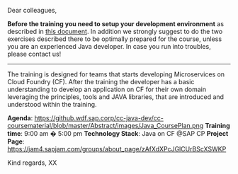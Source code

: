 Dear colleagues,
 
**Before the training you need to setup your development environment** as described in [this document](https://github.wdf.sap.corp/cc-java-dev/cc-coursematerial/blob/master/CoursePrerequisites/README.md). In addition we strongly suggest to do the two exercises described there to be optimally prepared for the course, unless you are an experienced Java developer.
In case you run into troubles, please contact us!
*****************************
 
The training is designed for teams that starts developing Microservices on Cloud Foundry (CF). After the training the developer has a basic understanding to develop an application on CF for their own domain leveraging the principles, tools and JAVA libraries, that are introduced and understood within the training.
 
 
**Agenda**: https://github.wdf.sap.corp/cc-java-dev/cc-coursematerial/blob/master/Abstract/images/Java_CoursePlan.png 
**Training time**: 9:00 am � 5:00 pm
**Technology Stack**: Java on CF @SAP CP 
**Project Page**: https://jam4.sapjam.com/groups/about_page/zAfXdXPcJGlCUrBScXSWKP
 
 
Kind regards,
XX